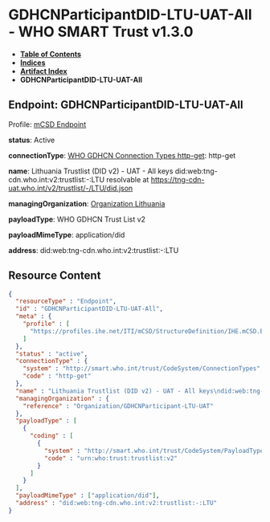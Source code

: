 # GDHCNParticipantDID-LTU-UAT-All - WHO SMART Trust v1.3.0

* [**Table of Contents**](toc.md)
* [**Indices**](indices.md)
* [**Artifact Index**](artifacts.md)
* **GDHCNParticipantDID-LTU-UAT-All**

## Endpoint: GDHCNParticipantDID-LTU-UAT-All

Profile: [mCSD Endpoint](https://profiles.ihe.net/ITI/mCSD/4.0.0/StructureDefinition-IHE.mCSD.Endpoint.html)

**status**: Active

**connectionType**: [WHO GDHCN Connection Types http-get](CodeSystem-ConnectionTypes.md#ConnectionTypes-http-get): http-get

**name**: Lithuania Trustlist (DID v2) - UAT - All keys did:web:tng-cdn.who.int:v2:trustlist:-:LTU resolvable at https://tng-cdn-uat.who.int/v2/trustlist/-/LTU/did.json

**managingOrganization**: [Organization Lithuania](Organization-GDHCNParticipant-LTU-UAT.md)

**payloadType**: WHO GDHCN Trust List v2

**payloadMimeType**: application/did

**address**: did:web:tng-cdn.who.int:v2:trustlist:-:LTU



## Resource Content

```json
{
  "resourceType" : "Endpoint",
  "id" : "GDHCNParticipantDID-LTU-UAT-All",
  "meta" : {
    "profile" : [
      "https://profiles.ihe.net/ITI/mCSD/StructureDefinition/IHE.mCSD.Endpoint"
    ]
  },
  "status" : "active",
  "connectionType" : {
    "system" : "http://smart.who.int/trust/CodeSystem/ConnectionTypes",
    "code" : "http-get"
  },
  "name" : "Lithuania Trustlist (DID v2) - UAT - All keys\ndid:web:tng-cdn.who.int:v2:trustlist:-:LTU\nresolvable at https://tng-cdn-uat.who.int/v2/trustlist/-/LTU/did.json",
  "managingOrganization" : {
    "reference" : "Organization/GDHCNParticipant-LTU-UAT"
  },
  "payloadType" : [
    {
      "coding" : [
        {
          "system" : "http://smart.who.int/trust/CodeSystem/PayloadTypes",
          "code" : "urn:who:trust:trustlist:v2"
        }
      ]
    }
  ],
  "payloadMimeType" : ["application/did"],
  "address" : "did:web:tng-cdn.who.int:v2:trustlist:-:LTU"
}

```
